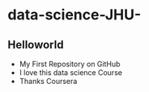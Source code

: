 data-science-JHU-
=================
## Helloworld

* My First Repository on GitHub
* I love this data science Course 
* Thanks Coursera 
